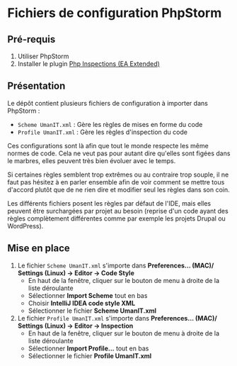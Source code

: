 # Fichiers de configuration PhpStorm

## Pré-requis
1. Utiliser PhpStorm
1. Installer le plugin [Php Inspections ​(EA Extended)](https://plugins.jetbrains.com/plugin/7622-php-inspections-ea-extended-)

## Présentation
Le dépôt contient plusieurs fichiers de configuration à importer dans PhpStorm :
* `Scheme UmanIT.xml` : Gère les règles de mises en forme du code
* `Profile UmanIT.xml` : Gère les règles d'inspection du code

Ces configurations sont là afin que tout le monde respecte les même normes de code. Cela ne veut pas pour autant dire
qu'elles sont figées dans le marbres, elles peuvent très bien évoluer avec le temps.

Si certaines règles semblent trop extrêmes ou au contraire trop souple, il ne faut pas hésitez à en parler ensemble
afin de voir comment se mettre tous d'accord plutôt que de ne rien dire et modifier seul les règles dans son coin.

Les différents fichiers posent les règles par défaut de l'IDE, mais elles peuvent être surchargées par projet au besoin
(reprise d'un code ayant des règles complètement différentes comme par exemple les projets Drupal ou WordPress).

## Mise en place
1. Le fichier `Scheme UmanIT.xml` s'importe dans **Preferences... (MAC)/ Settings (Linux) -> Editor -> Code Style**
    * En haut de la fenêtre, cliquer sur le bouton de menu à droite de la liste déroulante
    * Sélectionner **Import Scheme** tout en bas
    * Choisir **IntelliJ IDEA code style XML**
    * Sélectionner le fichier **Scheme UmanIT.xml**
1. Le fichier `Profile UmanIT.xml` s'importe dans **Preferences... (MAC)/ Settings (Linux) -> Editor -> Inspection**
    * En haut de la fenêtre, cliquer sur le bouton de menu à droite de la liste déroulante
    * Sélectionner **Import Profile...** tout en bas
    * Sélectionner le fichier **Profile UmanIT.xml**
